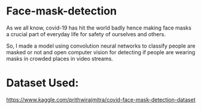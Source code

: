 # Face-mask-detection

As we all know, covid-19 has hit the world badly hence making face masks a crucial  part of everyday life for safety of ourselves and others.

So, I made a model using convolution neural networks to classify people are masked or not  and open computer vision for  detecting if people are wearing masks in crowded places in video streams.

# Dataset Used:
https://www.kaggle.com/prithwirajmitra/covid-face-mask-detection-dataset

